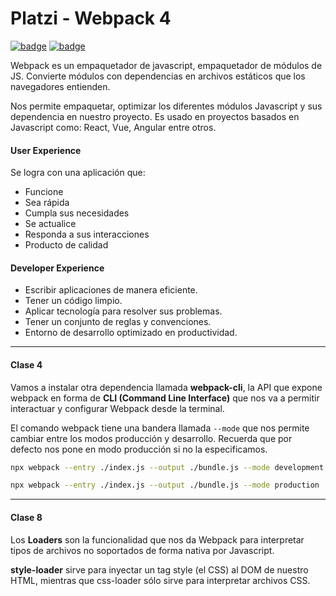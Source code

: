 # Platzi - Webpack 4
[![badge](https://img.shields.io/static/v1.svg?style=flat-square&label=Node&message=v10.15.1&color=brightgreen&logo=node.js)](https://nodejs.org/es/ "Node.js website")
[![badge](https://img.shields.io/static/v1.svg?style=flat-square&label=Npm&message=v6.14.5&color=brightgreen&logo=npm)](https://www.npmjs.com/ "Npm website")


Webpack es un empaquetador de javascript, empaquetador de módulos de JS. Convierte módulos con dependencias en archivos estáticos que los navegadores entienden.

Nos permite empaquetar, optimizar los diferentes módulos Javascript y sus dependencia en nuestro proyecto. Es usado en proyectos basados en Javascript como: React, Vue, Angular entre otros.

#### User Experience
Se logra con una aplicación que:

- Funcione
- Sea rápida
- Cumpla sus necesidades
- Se actualice
- Responda a sus interacciones
- Producto de calidad

#### Developer Experience
- Escribir aplicaciones de manera eficiente.
- Tener un código limpio.
- Aplicar tecnología para resolver sus problemas.
- Tener un conjunto de reglas y convenciones.
- Entorno de desarrollo optimizado en productividad.

---
#### Clase 4
Vamos a instalar otra dependencia llamada **webpack-cli**, la API que expone webpack en forma de **CLI (Command Line Interface)** que nos va a permitir interactuar y configurar Webpack desde la terminal.

El comando webpack tiene una bandera llamada `--mode` que nos permite cambiar entre los modos producción y desarrollo. Recuerda que por defecto nos pone en modo producción si no la especificamos.

```sh
npx webpack --entry ./index.js --output ./bundle.js --mode development
```

```sh
npx webpack --entry ./index.js --output ./bundle.js --mode production
```

---

#### Clase 8

Los **Loaders** son la funcionalidad que nos da Webpack para interpretar tipos de archivos no soportados de forma nativa por Javascript.

**style-loader** sirve para inyectar un tag style (el CSS) al DOM de nuestro HTML, mientras que css-loader sólo sirve para interpretar archivos CSS.